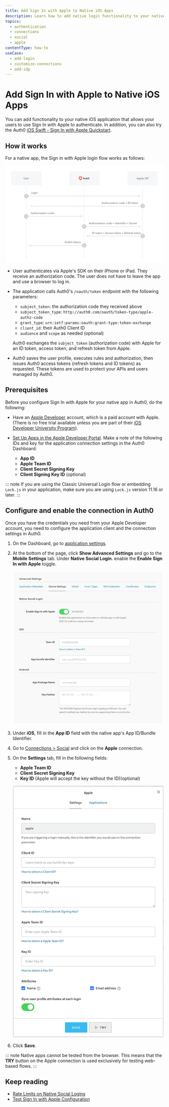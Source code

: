 ```yaml
---
title: Add Sign In with Apple to Native iOS Apps
description: Learn how to add native login functionality to your native app with Apple. 
topics:
  - authentication
  - connections
  - social
  - apple
contentType: how-to
useCase:
  - add-login
  - customize-connections
  - add-idp
---
```

# Add Sign In with Apple to Native iOS Apps

You can add functionality to your native iOS application that allows your users to use Sign In with Apple to authenticate. In addition, you can also try the Auth0 [iOS Swift - Sign In with Apple Quickstart](/quickstart/native/ios-swift-siwa).

## How it works

For a native app, the Sign in with Apple login flow works as follows:

![Sign In with Apple Authentication Flow](/media/articles/connections/social/apple/apple-siwa-authn-flow.png)

* User authenticates via Apple's SDK on their iPhone or iPad. They receive an authorization code. The user does not have to leave the app and use a browser to log in.
* The application calls Auth0's `/oauth/token` endpoint with the following parameters:
    - `subject_token`: the authorization code they received above
    - `subject_token_type`: `http://auth0.com/oauth/token-type/apple-authz-code`
    - `grant_type`: `urn:ietf:params:oauth:grant-type:token-exchange`
    - `client_id`: their Auth0 Client ID
    - `audience` and `scope` as needed (optional)

    Auth0 exchanges the `subject_token` (authorization code) with Apple for an ID token, access token, and refresh token from Apple.
* Auth0 saves the user profile, executes rules and authorization, then issues Auth0 access tokens (refresh tokens and ID tokens) as requested. These tokens are used to protect your APIs and users managed by Auth0.

## Prerequisites

Before you configure Sign In with Apple for your native app in Auth0, do the following:

* Have an [Apple Developer](https://developer.apple.com/programs/) account, which is a paid account with Apple. (There is no free trial available unless you are part of their [iOS Developer University Program](https://developer.apple.com/support/compare-memberships/)).

* [Set Up Apps in the Apple Developer Portal](/connections/apple-siwa/set-up-apple). Make a note of the following IDs and key for the application connection settings in the Auth0 Dashboard:
 

  * **App ID**
  * **Apple Team ID**
  * **Client Secret Signing Key**
  * **Client Signing Key ID** (optional)

::: note
If you are using the Classic Universal Login flow or embedding `Lock.js` in your application, make sure you are using `Lock.js` version 11.16 or later. 
:::

## Configure and enable the connection in Auth0

Once you have the credentials you need from your Apple Developer account, you need to configure the application client and the connection settings in Auth0.

1. On the Dashboard, go to [application settings](${manage_url}/#/applications/${account.clientId}/settings).  

2. At the bottom of the page, click **Show Advanced Settings** and go to the **Mobile Settings** tab. Under **Native Social Login**. enable the **Enable Sign In with Apple** toggle. 

    ![Application Client Settings: Advanced Mobile Settings](/media/articles/connections/social/apple/apple-app-mobile-settings.png)

3. Under **iOS**, fill in the **App ID** field with the native app's App ID/Bundle Identifier.

4. Go to [Connections > Social](${manage_url}/#/connections/social) and click on the **Apple** connection. 

5. On the **Settings** tab, fill in the following fields:

    * **Apple Team ID**
    * **Client Secret Signing Key**
    * **Key ID** (Apple will accept the key without the ID)(optional)

    ![Application Connection Settings](/media/articles/connections/social/apple/apple-connection.png)

6. Click **Save**.

::: note
Native apps cannot be tested from the browser.  This means that the **TRY** button on the Apple connection is used exclusively for testing web-based flows.
:::

## Keep reading

* [Rate Limits on Native Social Logins](/policies/rate-limits#limits-on-native-social-logins)
* [Test Sign In with Apple Configuration](/connections/apple-siwa/test-siwa-connection)
